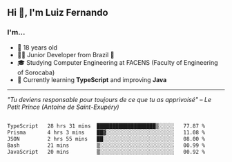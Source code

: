 <h2>Hi 👋, I'm Luiz Fernando</h2>

### I'm...
* 🤟 18 years old
* 👨‍💻 Junior Developer from Brazil 💚
* 🎓 Studying Computer Engineering at FACENS (Faculty of Engineering of Sorocaba)
* 🔭 Currently learning **TypeScript** and improving **Java**

---

_"Tu deviens responsable pour toujours de ce que tu as apprivoisé" – Le Petit Prince (Antoine de Saint-Exupéry)_

##

<!--START_SECTION:waka-->

```txt
TypeScript   28 hrs 31 mins  ███████████████████▒░░░░░   77.87 %
Prisma       4 hrs 3 mins    ██▓░░░░░░░░░░░░░░░░░░░░░░   11.08 %
JSON         2 hrs 55 mins   ██░░░░░░░░░░░░░░░░░░░░░░░   08.00 %
Bash         21 mins         ▒░░░░░░░░░░░░░░░░░░░░░░░░   00.99 %
JavaScript   20 mins         ▒░░░░░░░░░░░░░░░░░░░░░░░░   00.92 %
```

<!--END_SECTION:waka-->
